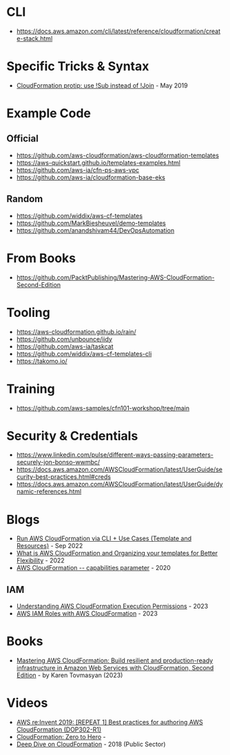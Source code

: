 # CLI
- https://docs.aws.amazon.com/cli/latest/reference/cloudformation/create-stack.html 

# Specific Tricks & Syntax
- [CloudFormation protip: use !Sub instead of !Join](https://medium.com/theburningmonk-com/cloudformation-protip-use-sub-instead-of-join-theburningmonk-com-fc43ceae74d1) - May 2019 

# Example Code
## Official
- https://github.com/aws-cloudformation/aws-cloudformation-templates
- https://aws-quickstart.github.io/templates-examples.html
- https://github.com/aws-ia/cfn-ps-aws-vpc
- https://github.com/aws-ia/cloudformation-base-eks

## Random
- https://github.com/widdix/aws-cf-templates
- https://github.com/MarkBiesheuvel/demo-templates
- https://github.com/anandshivam44/DevOpsAutomation

# From Books
- https://github.com/PacktPublishing/Mastering-AWS-CloudFormation-Second-Edition

# Tooling
- https://aws-cloudformation.github.io/rain/
- https://github.com/unbounce/iidy
- https://github.com/aws-ia/taskcat
- https://github.com/widdix/aws-cf-templates-cli
- https://takomo.io/

# Training
- https://github.com/aws-samples/cfn101-workshop/tree/main

# Security & Credentials
- https://www.linkedin.com/pulse/different-ways-passing-parameters-securely-jon-bonso-wwmbc/
- https://docs.aws.amazon.com/AWSCloudFormation/latest/UserGuide/security-best-practices.html#creds
- https://docs.aws.amazon.com/AWSCloudFormation/latest/UserGuide/dynamic-references.html

# Blogs
- [Run AWS CloudFormation via CLI + Use Cases (Template and Resources)](https://dev.to/aws-builders/aws-cli-cloudformation-stack-with-template-on-s3-1elb) - Sep 2022
- [What is AWS CloudFormation and Organizing your templates for Better Flexibility](https://aws.plainenglish.io/what-is-aws-cloudformation-and-organizing-your-templates-for-better-flexibility-937a5dad6620) - 2022
- [AWS CloudFormation -- capabilities parameter](https://lukemillerdev.medium.com/aws-cloudformation-capabilities-parameter-ab73a373278) - 2020

## IAM
- [Understanding AWS CloudFormation Execution Permissions](https://blog.awsfundamentals.com/aws-cloudformation-execution-permissions) - 2023
- [AWS IAM Roles with AWS CloudFormation](https://blog.awsfundamentals.com/aws-iam-roles-with-aws-cloudformation) - 2023 

# Books 
- [Mastering AWS CloudFormation: Build resilient and production-ready infrastructure in Amazon Web Services with CloudFormation, Second Edition](https://www.packtpub.com/en-us/product/mastering-aws-cloudformation-9781805123903) - by Karen Tovmasyan (2023)

# Videos
- [AWS re:Invent 2019: [REPEAT 1] Best practices for authoring AWS CloudFormation (DOP302-R1)](https://www.youtube.com/watch?v=bJHHQM7GGro)
- [CloudFormation: Zero to Hero](https://www.youtube.com/watch?v=GP-wknHzPpI) - 
- [Deep Dive on CloudFormation](https://www.youtube.com/watch?v=KXUsyApAI3Y&t=643s) - 2018 (Public Sector)
